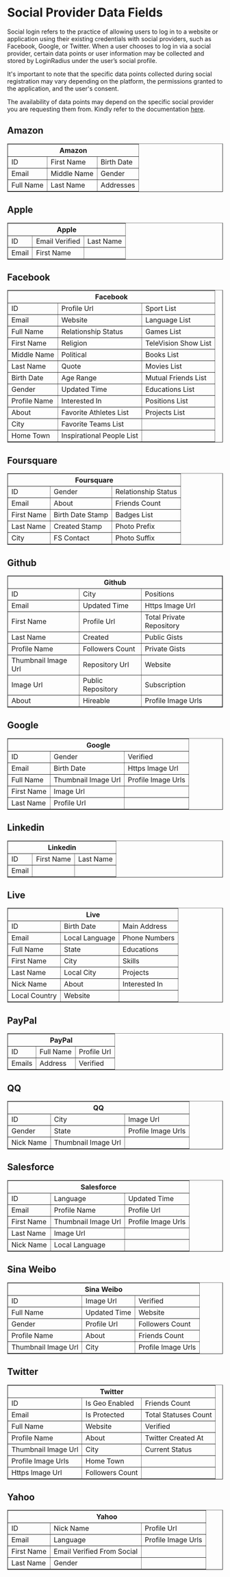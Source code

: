 # Social Provider Data Fields

Social login refers to the practice of allowing users to log in to a website or application using their existing credentials with social providers, such as Facebook, Google, or Twitter. When a user chooses to log in via a social provider, certain data points or user information may be collected and stored by LoginRadius under the user’s social profile.

It's important to note that the specific data points collected during social registration may vary depending on the platform, the permissions granted to the application, and the user's consent.

The availability of data points may depend on the specific social provider you are requesting them from. Kindly refer to the documentation [here](https://www.loginradius.com/legacy/docs/governance/advanced-social-data-points/#advanced-data-points-requirements-and-retrieval).

## Amazon

<table border="1">
    <tr>
        <th colspan="3" style="text-align:center;">Amazon</th>
    </tr>
    <tr>
        <td>ID</td>
        <td>First Name</td>
        <td>Birth Date</td>
    </tr>
    <tr>
        <td>Email</td>
        <td>Middle Name</td>
        <td>Gender</td>
    </tr>
    <tr>
        <td>Full Name</td>
        <td>Last Name</td>
        <td>Addresses</td>
    </tr>
</table>

## Apple

<table border="1">
    <tr>
        <th colspan="3" style="text-align:center;">Apple</th>
    </tr>
    <tr>
        <td>ID</td>
        <td>Email Verified</td>
        <td>Last Name</td>
    </tr>
    <tr>
        <td>Email</td>
        <td>First Name</td>
        <td>&nbsp;</td>
    </tr>
</table>

## Facebook

<table border="1">
    <tr>
        <th colspan="3" style="text-align:center;">Facebook</th>
    </tr>
    <tr>
        <td>ID</td>
        <td>Profile Url</td>
        <td>Sport List</td>
    </tr>
    <tr>
        <td>Email</td>
        <td>Website</td>
        <td>Language List</td>
    </tr>
    <tr>
        <td>Full Name</td>
        <td>Relationship Status</td>
        <td>Games List</td>
    </tr>
    <tr>
        <td>First Name</td>
        <td>Religion</td>
        <td>TeleVision Show List</td>
    </tr>
    <tr>
        <td>Middle Name</td>
        <td>Political</td>
        <td>Books List</td>
    </tr>
    <tr>
        <td>Last Name</td>
        <td>Quote</td>
        <td>Movies List</td>
    </tr>
    <tr>
        <td>Birth Date</td>
        <td>Age Range</td>
        <td>Mutual Friends List</td>
    </tr>
    <tr>
        <td>Gender</td>
        <td>Updated Time</td>
        <td>Educations List</td>
    </tr>
    <tr>
        <td>Profile Name</td>
        <td>Interested In</td>
        <td>Positions List</td>
    </tr>
    <tr>
        <td>About</td>
        <td>Favorite Athletes List</td>
        <td>Projects List</td>
    </tr>
    <tr>
        <td>City</td>
        <td>Favorite Teams List</td>
        <td>&nbsp;</td>
    </tr>
    <tr>
        <td>Home Town</td>
        <td>Inspirational People List</td>
        <td>&nbsp;</td>
    </tr>
</table>

## Foursquare

<table border="1">
    <tr>
        <th colspan="3" style="text-align:center;">Foursquare</th>
    </tr>
    <tr>
        <td>ID</td>
        <td>Gender</td>
        <td>Relationship Status</td>
    </tr>
    <tr>
        <td>Email</td>
        <td>About</td>
        <td>Friends Count</td>
    </tr>
    <tr>
        <td>First Name</td>
        <td>Birth Date Stamp</td>
        <td>Badges List</td>
    </tr>
    <tr>
        <td>Last Name</td>
        <td>Created Stamp</td>
        <td>Photo Prefix</td>
    </tr>
    <tr>
        <td>City</td>
        <td>FS Contact</td>
        <td>Photo Suffix</td>
    </tr>
</table>

## Github

<table border="1">
    <tr>
        <th colspan="3" style="text-align:center;">Github</th>
    </tr>
    <tr>
        <td>ID</td>
        <td>City</td>
        <td>Positions</td>
    </tr>
    <tr>
        <td>Email</td>
        <td>Updated Time</td>
        <td>Https Image Url</td>
    </tr>
    <tr>
        <td>First Name</td>
        <td>Profile Url</td>
        <td>Total Private Repository</td>
    </tr>
    <tr>
        <td>Last Name</td>
        <td>Created</td>
        <td>Public Gists</td>
    </tr>
    <tr>
        <td>Profile Name</td>
        <td>Followers Count</td>
        <td>Private Gists</td>
    </tr>
    <tr>
        <td>Thumbnail Image Url</td>
        <td>Repository Url</td>
        <td>Website</td>
    </tr>
    <tr>
        <td>Image Url</td>
        <td>Public Repository</td>
        <td>Subscription</td>
    </tr>
    <tr>
        <td>About</td>
        <td>Hireable</td>
        <td>Profile Image Urls </td>
    </tr>
</table>

## Google

<table border="1">
    <tr>
        <th colspan="3" style="text-align:center;">Google</th>
    </tr>
    <tr>
        <td>ID</td>
        <td>Gender</td>
        <td>Verified</td>
    </tr>
    <tr>
        <td>Email</td>
        <td>Birth Date</td>
        <td>Https Image Url</td>
    </tr>
    <tr>
        <td>Full Name</td>
        <td>Thumbnail Image Url</td>
        <td>Profile Image Urls</td>
    </tr>
    <tr>
        <td>First Name</td>
        <td>Image Url</td>
        <td>&nbsp;</td>
    </tr>
    <tr>
        <td>Last Name</td>
        <td>Profile Url</td>
        <td>&nbsp;</td>
    </tr>
</table>

## Linkedin

<table border="1">
    <tr>
        <th colspan="3" style="text-align:center;">Linkedin</th>
    </tr>
    <tr>
        <td>ID</td>
        <td>First Name</td>
        <td>Last Name</td>
    </tr>
    <tr>
        <td>Email</td>
        <td>&nbsp;</td>
        <td>&nbsp;</td>
    </tr>
</table>

## Live

<table border="1">
    <tr>
        <th colspan="3" style="text-align:center;">Live</th>
    </tr>
    <tr>
        <td>ID</td>
        <td>Birth Date</td>
        <td>Main Address</td>
    </tr>
    <tr>
        <td>Email</td>
        <td>Local Language</td>
        <td>Phone Numbers</td>
    </tr>
    <tr>
        <td>Full Name</td>
        <td>State</td>
        <td>Educations</td>
    </tr>
    <tr>
        <td>First Name</td>
        <td>City</td>
        <td>Skills</td>
    </tr>
    <tr>
        <td>Last Name</td>
        <td>Local City</td>
        <td>Projects</td>
    </tr>
    <tr>
        <td>Nick Name</td>
        <td>About</td>
        <td>Interested In</td>
    </tr>
    <tr>
        <td>Local Country</td>
        <td>Website</td>
        <td>&nbsp;</td>
    </tr>
</table>

## PayPal

<table border="1">
    <tr>
        <th colspan="3" style="text-align:center;">PayPal</th>
    </tr>
    <tr>
        <td>ID</td>
        <td>Full Name</td>
        <td>Profile Url</td>
    </tr>
    <tr>
        <td>Emails</td>
        <td>Address</td>
        <td>Verified</td>
    </tr>
</table>

## QQ

<table border="1">
    <tr>
        <th colspan="3" style="text-align:center;">QQ</th>
    </tr>
    <tr>
        <td>ID</td>
        <td>City</td>
        <td>Image Url</td>
    </tr>
    <tr>
        <td>Gender</td>
        <td>State</td>
        <td>Profile Image Urls</td>
    </tr>
    <tr>
        <td>Nick Name</td>
        <td>Thumbnail Image Url</td>
        <td>&nbsp;</td>
    </tr>
</table>

## Salesforce

<table border="1">
    <tr>
        <th colspan="3" style="text-align:center;">Salesforce</th>
    </tr>
    <tr>
        <td>ID</td>
        <td>Language</td>
        <td>Updated Time</td>
    </tr>
    <tr>
        <td>Email</td>
        <td>Profile Name</td>
        <td>Profile Url</td>
    </tr>
    <tr>
        <td>First Name</td>
        <td>Thumbnail Image Url</td>
        <td>Profile Image Urls</td>
    </tr>
    <tr>
        <td>Last Name</td>
        <td>Image Url</td>
        <td>&nbsp;</td>
    </tr>
        <tr>
        <td>Nick Name</td>
        <td>Local Language</td>
        <td>&nbsp;</td>
    </tr>
</table>

## Sina Weibo

<table border="1">
    <tr>
        <th colspan="3" style="text-align:center;">Sina Weibo</th>
    </tr>
    <tr>
        <td>ID</td>
        <td>Image Url</td>
        <td>Verified</td>
    </tr>
    <tr>
        <td>Full Name</td>
        <td>Updated Time</td>
        <td>Website</td>
    </tr>
    <tr>
        <td>Gender</td>
        <td>Profile Url</td>
        <td>Followers Count</td>
    </tr>
    <tr>
        <td>Profile Name</td>
        <td>About</td>
        <td>Friends Count</td>
    </tr>
        <tr>
        <td>Thumbnail Image Url</td>
        <td>City</td>
        <td>Profile Image Urls</td>
    </tr>
</table>

## Twitter

<table border="1">
    <tr>
        <th colspan="3" style="text-align:center;">Twitter</th>
    </tr>
    <tr>
        <td>ID</td>
        <td>Is Geo Enabled</td>
        <td>Friends Count</td>
    </tr>
    <tr>
        <td>Email</td>
        <td>Is Protected</td>
        <td>Total Statuses Count</td>
    </tr>
    <tr>
        <td>Full Name</td>
        <td>Website</td>
        <td>Verified</td>
    </tr>
    <tr>
        <td>Profile Name</td>
        <td>About</td>
        <td>Twitter Created At</td>
    </tr>
    <tr>
        <td>Thumbnail Image Url</td>
        <td>City</td>
        <td>Current Status</td>
    </tr>
    <tr>
        <td>Profile Image Urls</td>
        <td>Home Town</td>
        <td>&nbsp;</td>
    </tr>
    <tr>
        <td>Https Image Url</td>
        <td>Followers Count</td>
        <td>&nbsp;</td>
    </tr>
</table>

## Yahoo

<table border="1">
    <tr>
        <th colspan="3" style="text-align:center;">Yahoo</th>
    </tr>
    <tr>
        <td>ID</td>
        <td>Nick Name</td>
        <td>Profile Url</td>
    </tr>
    <tr>
        <td>Email</td>
        <td>Language</td>
        <td>Profile Image Urls</td>
    </tr>
    <tr>
        <td>First Name</td>
        <td>Email Verified From Social</td>
        <td>&nbsp;</td>
    </tr>
    <tr>
        <td>Last Name</td>
        <td>Gender</td>
        <td>&nbsp;</td>
    </tr>
</table>
